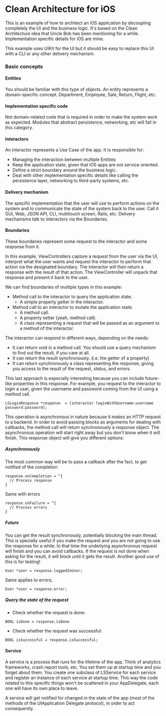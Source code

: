 # Clean Architecture for iOS

This is an example of how to architect an iOS application by decoupling completely the UI and the business logic. It's based on the Clean Architecture idea that Uncle Bob has been mentioning for a while. Implementation specific details for iOS are mine.

This example uses UIKit for the UI but it should be easy to replace this UI with a CLI or any other delivery mechanism.

### Basic concepts
#### Entities
You should be familiar with this type of objects. An entity represents a domain-specific concept. Department, Employee, Sale, Return, Flight, etc.

#### Implementation specific code
Not domain-related code that is required in order to make the system work as expected. Modules that abstract persistence, networking, etc will fall in this category.

#### Interactors
An interactor represents a Use Case of the app. It is responsible for:
* Managing the interaction between multiple Entities
* Keep the application state, given that iOS apps are not service oriented.
* Define a strict boundary around the business logic.
* Deal with other implementation specific details like calling the persistence layer, networking to third-party systems, etc.

#### Delivery mechanism
The specific implementation that the user will use to perform actions on the system and to communicate the state of the system back to the user. Call it GUI, Web, JSON API, CLI, multitouch screen, Rails, etc. Delivery mechanisms talk to interactors via the Boundaries.

#### Boundaries
These boundaries represent some request to the interactor and some response from it.

In this example, ViewControllers capture a request from the user via the UI, interpret what the user wants and request the interactor to perform that action via the designated boundary. The interactor will then return a response with the result of that action. The ViewController will unpack that response and present it back to the user.

We can find boundaries of multiple types in this example:

- Method call to the interactor to query the application state. 
  - A simple property getter in the interactor.
- Method call to an interactor to mutate the application state.
  - A method call.
  - A property setter (yeah, method call).
  - A class representing a request that will be passed as an argument to a method of the interactor.
  
The interactor can respond in different ways, depending on the needs:

- It can return void in a method call. You should use a query mechanism to find out the result, if you care at all.
- It can return the result synchronously. (i.e. the getter of a property)
- It can return synchronously a class representing the response, giving you access to the result of the request, status, and errors. 

This last approach is especially interesting because you can include future-like properties in this response. For example, you request to the interactor to login a user, given the username and password coming from the UI using a method call. 

```objc
LSLoginResponse *response  = [interactor loginWithUsername:username password:password];
```

This operation is asynchronous in nature because it makes an HTTP request to a backend. In order to avoid passing blocks as arguments for dealing with callbacks, the method call will return synchronously a response object. The asynchronous operation will start right away but you don't know when it will finish. This response object will give you different options:


##### Asynchronously
The most common way will be to pass a callback after the fact, to get notified of the completion

```objc
response.onCompletion = ^{
  // Process response
}
```
Same with errors
```objc
response.onFailure = ^{
  // Process errors
}
```

##### Future
You can get the result synchronously, potentially blocking the main thread. This is specially useful if you make the request and you are not going to use the response for a while. In that time the underlying asynchronous request will finish and you can avoid callbacks. If the request is not done when asking for the result, it will block until it gets the result. Another good use of this is for testing!

```objc
User *user = response.loggedInUser;
```

Same applies to errors;

```objc
User *user = response.error;
```

##### Query the state of the request
- Check whether the request is done:
```objc
BOOL isDone = response.isDone
```

- Check whether the request was successful:
```objc
BOOL isSuccessful = response.isSuccessful;
```

#### Service
A service is a process that runs for the lifetime of the app. Think of analytics frameworks, crash report tools, etc. You set them up at startup time and you forget about them. You create one subclass of LSService for each service and register an instance of each service at startup time. This way the code related to this specific things won't be scattered in your AppDelegate, each one will have its own place to leave.

A service will get notified for changed in the state of the app (most of the methods of the UIApplication Delegate protocol), in order to act consequently.

